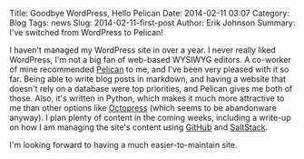Title: Goodbye WordPress, Hello Pelican
Date: 2014-02-11 03:07
Category: Blog
Tags: news
Slug: 2014-02-11-first-post
Author: Erik Johnson
Summary: I've switched from WordPress to Pelican!

I haven't managed my WordPress site in over a year. I never really liked
WordPress, I'm not a big fan of web-based WYSIWYG editors. A co-worker of mine
recommended [Pelican](http://getpelican.com) to me, and I've been very pleased
with it so far. Being able to write blog posts in markdown, and having a
website that doesn't rely on a database were top priorities, and Pelican gives
me both of those. Also, it's written in Python, which makes it much more
attractive to me than other options like [Octopress](http://octopress.org/)
(which seems to be abandonware anyway). I plan plenty of content in the coming
weeks, including a write-up on how I am managing the site's content using
[GitHub](https://github.com) and [SaltStack](http://saltstack.com).

I'm looking forward to having a much easier-to-maintain site.
